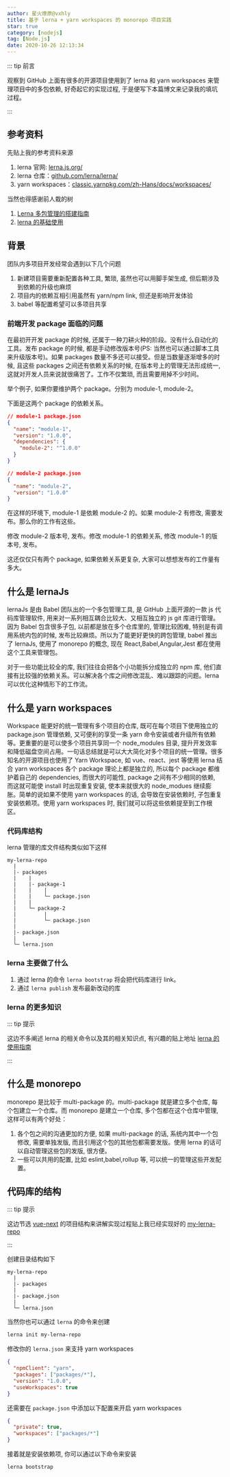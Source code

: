 ```yaml
---
author: 星火燎原@vxhly
title: 基于 lerna + yarn workspaces 的 monorepo 项目实践
star: true
category: [nodejs]
tag: [Node.js]
date: 2020-10-26 12:13:34
---
```


::: tip 前言

观察到 GitHub 上面有很多的开源项目使用到了 lerna 和 yarn workspaces 来管理项目中的多包依赖, 好奇起它的实现过程, 于是便写下本篇博文来记录我的填坑过程。

:::

<!-- more -->

## 参考资料

先贴上我的参考资料来源

1. lerna 官网: [lerna.js.org/](https://lerna.js.org/)
2. lerna 仓库：[github.com/lerna/lerna/](https://github.com/lerna/lerna/)
3. yarn workspaces：[classic.yarnpkg.com/zh-Hans/docs/workspaces/](https://classic.yarnpkg.com/zh-Hans/docs/workspaces)

当然也得感谢前人栽的树

1. [Lerna 多包管理的搭建指南](https://juejin.im/post/6844903954329894920)
2. [lerna 的基础使用](https://www.jianshu.com/p/8b7e6025354b)

## 背景

团队内多项目开发经常会遇到以下几个问题

1. 新建项目需要重新配置各种工具, 繁琐, 虽然也可以用脚手架生成, 但后期涉及到依赖的升级也麻烦
2. 项目内的依赖互相引用虽然有 yarn/npm link, 但还是影响开发体验
3. babel 等配置希望可以多项目共享

### 前端开发 package 面临的问题

在最初开开发 package 的时候, 还属于一种刀耕火种的阶段。没有什么自动化的工具。发布 package 的时候, 都是手动修改版本号(PS: 当然也可以通过脚本工具来升级版本号)。如果 packages 数量不多还可以接受。但是当数量逐渐增多的时候, 且这些 packages 之间还有依赖关系的时候, 在版本号上的管理无法形成统一, 这就对开发人员来说就很痛苦了。工作不仅繁琐, 而且需要用掉不少时间。

举个例子, 如果你要维护两个 package。分别为 module-1, module-2。

下面是这两个 package 的依赖关系。

```json
// module-1 package.json
{
  "name": "module-1",
  "version": "1.0.0",
  "dependencies": {
    "module-2": "^1.0.0"
  }
}
```

```json
// module-2 package.json
{
  "name": "module-2",
  "version": "1.0.0"
}
```

在这样的环境下, module-1 是依赖 module-2 的。如果 module-2 有修改, 需要发布。那么你的工作有这些。

修改 module-2 版本号, 发布。修改 module-1 的依赖关系, 修改 module-1 的版本号, 发布。

这还仅仅只有两个 package, 如果依赖关系更复杂, 大家可以想想发布的工作量有多大。

## 什么是 lernaJs

lernaJs 是由 Babel 团队出的一个多包管理工具, 是 GitHub 上面开源的一款 js 代码库管理软件, 用来对一系列相互耦合比较大、又相互独立的 js git 库进行管理。因为 Babel 包含很多子包, 以前都是放在多个仓库里的, 管理比较困难, 特别是有调用系统内包的时候, 发布比较麻烦。所以为了能更好更快的跨包管理, babel 推出了 lernaJs, 使用了 monorepo 的概念, 现在 React,Babel,Angular,Jest 都在使用这个工具来管理包。

对于一些功能比较全的库, 我们往往会把各个小功能拆分成独立的 npm 库, 他们直接有比较强的依赖关系。可以解决各个库之间修改混乱、难以跟踪的问题。lerna 可以优化这种情形下的工作流。

## 什么是 yarn workspaces

Workspace 能更好的统一管理有多个项目的仓库, 既可在每个项目下使用独立的 package.json 管理依赖, 又可便利的享受一条 yarn 命令安装或者升级所有依赖等。更重要的是可以使多个项目共享同一个 node_modules 目录, 提升开发效率和降低磁盘空间占用。一句话总结就是可以大大简化对多个项目的统一管理。很多知名的开源项目也使用了 Yarn Workspace, 如 vue、react、jest 等使用 lerna 结合 yarn workspaces 各个 package 理论上都是独立的, 所以每个 package 都维护着自己的 dependencies, 而很大的可能性, package 之间有不少相同的依赖, 而这就可能使 install 时出现重复安装, 使本来就很大的 node_modues 继续膨胀。简单的说如果不使用 yarn workspaces 的话, 会导致在安装依赖时, 子包重复安装依赖项。使用 yarn workspaces 时, 我们就可以将这些依赖提至到工作根区。

### 代码库结构

lerna 管理的库文件结构类似如下这样

```text
my-lerna-repo
  |
  |- packages
  |    |
  |    |- package-1
  |    |    |
  |    |    └─ package.json
  |    |
  |    └─ package-2
  |         |
  |         └─ package.json
  |
  |- package.json
  |
  └─ lerna.json
```

### lerna 主要做了什么

1. 通过 lerna 的命令 `lerna bootstrap` 将会把代码库进行 link。
2. 通过 `lerna publish` 发布最新改动的库

### lerna 的更多知识

::: tip 提示

这边不多阐述 lerna 的相关命令以及其的相关知识点, 有兴趣的贴上地址 [lerna 的使用指南](/views/nodejs/usage-lerna.html)

:::

## 什么是 monorepo

monorepo 是比较于 multi-package 的。multi-package 就是建立多个仓库, 每个包建立一个仓库。而 monorepo 是建立一个仓库, 多个包都在这个仓库中管理, 这样可以有两个好处：

1. 各个包之间的沟通更加的方便, 如果 multi-package 的话, 系统内其中一个包修改, 需要单独发版, 而且引用这个包的其他包都需要发版。使用 lerna 的话可以自动管理这些包的发版, 很方便。
2. 一些可以共用的配置, 比如 eslint,babel,rollup 等, 可以统一的管理这些开发配置。

## 代码库的结构

::: tip 提示

这边节选 [vue-next](https://github.com/vuejs/vue-next) 的项目结构来讲解实现过程贴上我已经实现好的 [my-lerna-repo](https://github.com/vxhly/my-lerna-repo)

:::

创建目录结构如下

```text
my-lerna-repo
  |
  |- packages
  |
  |- package.json
  |
  └─ lerna.json
```

当然你也可以通过 `lerna` 的命令来创建

```bash
lerna init my-lerna-repo
```

修改你的 `lerna.json` 来支持 yarn workspaces

```json
{
  "npmClient": "yarn",
  "packages": ["packages/*"],
  "version": "1.0.0",
  "useWorkspaces": true
}
```

还需要在 `package.json` 中添加以下配置来开启 yarn workspaces

```json
{
  "private": true,
  "workspaces": ["packages/*"]
}
```

接着就是安装依赖项, 你可以通过以下命令来安装

```bash
lerna bootstrap
```

